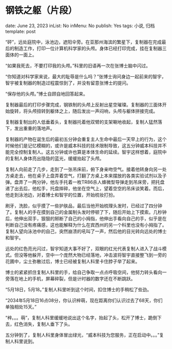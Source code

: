 # 钢铁之躯（片段）

date: June 23, 2023
inList: No
inMenu: No
publish: Yes
tags: 小说, 归档
template: post

“砰”，远处庭院中，泳池边，遮阳伞旁。在亚那州海滨的繁星下，复制器在完成最后的制造工作，打印一位计算机科学家的头颅。身体已经打印完成，挂在复制器三面体的一面上。

“如果我死去，不要打印我的头颅。”科里的旧语再一次在张博士脑中闪过。

“你知道对科学家来说，最大的耻辱是什么吗？”张博士询问身边一起前来的智宇，智宇被复制器的制造过程震惊到了，并没有留意张博士的提问。

“保存他的头颅。”博士自顾自地回答起来。

复制器最后的打印步骤完成，钢铁制的头颅上反射出星空璀璨。复制器的三面体开始旋转，将头颅扭转到躯体之上，随后发出一声闷响，头颅与躯体拼接完成。

复制器复制出的人低垂着头，复制器托着他双臂的支架唰地收起，复制人猛然落下，发出重重的落地声。

复制器的产物在诞生后的最初五分钟会重复主人生命中最后一天早上的行为，这个时候他们是记忆模糊的，或许是威本科技的技术限制导致，这五分钟威本科技并不能完全控制复制人。这五分钟或许也算是本体生命的延续。智宇这样想着，庭院中的复制人身体亮出隐隐的蓝光，缓缓抬起了头颅。

复制人向前走了几步，走到了一张吊床前，俯下身亲吻空气。接着他转身向另一处方桌走去，他在桌子上盘弄着空气，打翻了方桌上本来摆放的各类实验试剂以及子弹。盘弄了一两分钟，他左手托着一枚TR86杀人蜂微型导弹走到吊床旁，把托盘递了出去后，他松手，托盘摔碎，他坐在空气上，望着空空的吊床谈笑着。而后，他走到泳池边，对着博士和智宇的位置，开始梳妆打扮。

刷牙，洗脸，似乎摸了一些护肤品，最后当他开始梳理头发时，已经过了四分钟了。复制人的手在摸到自己的金属制头发时停顿了下，随后开始上下摸索。几秒钟后，他伸出双手，狠狠的掰断了自己的小拇指，他伸出手看向自己的手，似乎是在判断自己没有疼痛感，这也能解释为什么在宾西州的另一个科里也没有小拇指了。复制人望向泳池中的自己，突然崩溃的吼叫了一声，然后他的目光转向远处的博士和智宇。

远处的红色亮光闪过，智宇知道大事不好了，双眼的红光代表复制人进入了战斗模式。但没等他躲开，空中一个庞然大物已经落地，冲击波将智宇直接整飞到一旁的花圃中，尘土弥散过后，博士已经被复制人科里卡住脖子举了起来。

博士的紧紧抓住复制人科里的手，给自己争取一点点呼吸空间，他努力转头看向一旁落在地上的手机，屏幕碎裂，但是计时器的数字还在不断跳跃。

“5月18日，5月18。”复制人科里听到这个时间，扣住博士的手稍松了些劲。

“2034年5月18日16点08分，你认识梓萌，现在距离你们认识过去了68天，你们单独相处15天。”

“梓。。。萌”，复制人科里缓缓地说出这个名字，抬起了头，松开了博士，跪倒下去，红色消失，复制人垂下了头。

五分钟到了，复制人科里身体冒出绿光，“威本科技为您服务，正在启动中。。。”复制人科里说到。